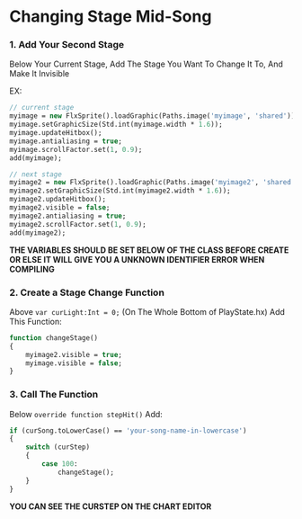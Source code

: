 # Changing Stage Mid-Song

### 1. Add Your Second Stage
Below Your Current Stage, Add The Stage You Want To Change It To, And Make It Invisible

EX:

```haxe
// current stage
myimage = new FlxSprite().loadGraphic(Paths.image('myimage', 'shared'));
myimage.setGraphicSize(Std.int(myimage.width * 1.6));
myimage.updateHitbox();
myimage.antialiasing = true;
myimage.scrollFactor.set(1, 0.9);
add(myimage);

// next stage
myimage2 = new FlxSprite().loadGraphic(Paths.image('myimage2', 'shared'));
myimage2.setGraphicSize(Std.int(myimage2.width * 1.6));
myimage2.updateHitbox();
myimage2.visible = false;
myimage2.antialiasing = true;
myimage2.scrollFactor.set(1, 0.9);
add(myimage2);
```

**THE VARIABLES SHOULD BE SET BELOW OF THE CLASS BEFORE CREATE OR ELSE IT WILL GIVE YOU A UNKNOWN IDENTIFIER ERROR WHEN COMPILING**

### 2. Create a Stage Change Function
Above `var curLight:Int = 0;` (On The Whole Bottom of PlayState.hx) Add This Function:

```haxe
function changeStage()
{
	myimage2.visible = true;
	myimage.visible = false;
}
```

### 3. Call The Function
Below `override function stepHit()` Add:

```haxe
if (curSong.toLowerCase() == 'your-song-name-in-lowercase')
{
	switch (curStep)
	{
		case 100:
			changeStage();
	}
}
```

**YOU CAN SEE THE CURSTEP ON THE CHART EDITOR**
